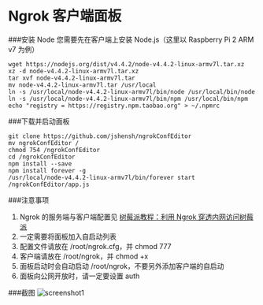 Ngrok 客户端面板
==============

###安装 Node
您需要先在客户端上安装 Node.js（这里以 Raspberry Pi 2 ARM v7 为例）

    wget https://nodejs.org/dist/v4.4.2/node-v4.4.2-linux-armv7l.tar.xz
    xz -d node-v4.4.2-linux-armv7l.tar.xz
    tar xvf node-v4.4.2-linux-armv7l.tar
    mv node-v4.4.2-linux-armv7l.tar /usr/local
    ln -s /usr/local/node-v4.4.2-linux-armv7l/bin/node /usr/local/bin/node
    ln -s /usr/local/node-v4.4.2-linux-armv7l/bin/npm /usr/local/bin/npm
    echo "registry = https://registry.npm.taobao.org" > ~/.npmrc

###下载并启动面板

    git clone https://github.com/jshensh/ngrokConfEditor
    mv ngrokConfEditor /
    chmod 754 /ngrokConfEditor
    cd /ngrokConfEditor
    npm install --save
    npm install forever -g
    /usr/local/node-v4.4.2-linux-armv7l/bin/forever start /ngrokConfEditor/app.js

###注意事项
1. Ngrok 的服务端与客户端配置见 [树莓派教程：利用 Ngrok 穿透内网访问树莓派](http://233.imjs.work/2513.html)
2. 一定需要将面板加入自启动列表
3. 配置文件请放在 /root/ngrok.cfg，并 chmod 777
4. 客户端请放在 /root/ngrok，并 chmod +x
5. 面板启动时会自动启动 /root/ngrok，不要另外添加客户端的自启动
6. 面板向公网开放时，请一定要设置 auth

###截图
![screenshot1](http://233.imjs.work/wp-content/uploads/2016/04/QQ图片20160403164945.png)
